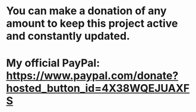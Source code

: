 # You can make a donation of any amount to keep this project active and constantly updated.

# My official PayPal: https://www.paypal.com/donate?hosted_button_id=4X38WQEJUAXFS
